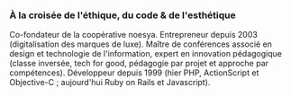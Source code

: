 ### À la croisée de l'éthique, du code & de l'esthétique

Co-fondateur de la coopérative noesya. Entrepreneur depuis 2003 (digitalisation des marques de luxe). Maître de conférences associé en design et technologie de l'information, expert en innovation pédagogique (classe inversée, tech for good, pédagogie par projet et approche par compétences). Développeur depuis 1999 (hier PHP, ActionScript et Objective-C ; aujourd'hui Ruby on Rails et Javascript).
